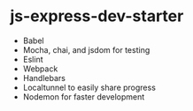 # js-express-dev-starter
* Babel
* Mocha, chai, and jsdom for testing
* Eslint
* Webpack
* Handlebars
* Localtunnel to easily share progress
* Nodemon for faster development
